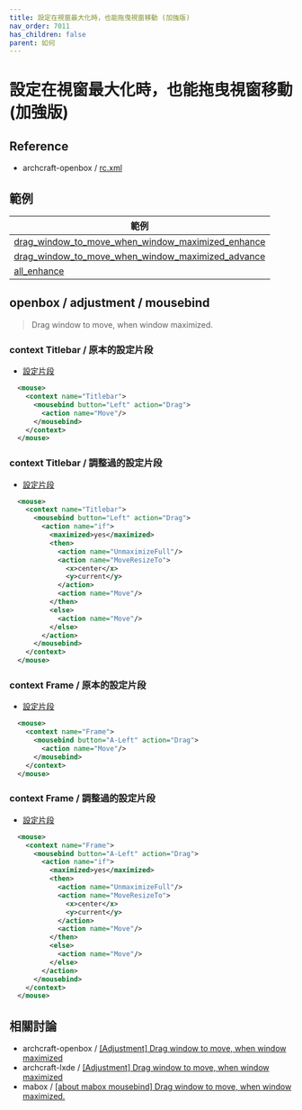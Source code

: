 ```yaml
---
title: 設定在視窗最大化時，也能拖曳視窗移動 (加強版)
nav_order: 7011
has_children: false
parent: 如何
---
```



# 設定在視窗最大化時，也能拖曳視窗移動 (加強版)


## Reference

* archcraft-openbox / [rc.xml](https://github.com/archcraft-os/archcraft-openbox/blob/main/files/rc.xml#L804-L820)


## 範例


| 範例 |
| --- |
| [drag_window_to_move_when_window_maximized_enhance](https://github.com/samwhelp/note-about-openbox/tree/gh-pages/_demo/sample/mousebind-adjustment/openbox/3.6.1/drag_window_to_move_when_window_maximized_enhance) |
| [drag_window_to_move_when_window_maximized_advance](https://github.com/samwhelp/note-about-openbox/tree/gh-pages/_demo/sample/mousebind-adjustment/openbox/3.6.1/drag_window_to_move_when_window_maximized_advance) |
| [all_enhance](https://github.com/samwhelp/note-about-openbox/tree/gh-pages/_demo/sample/mousebind-adjustment/openbox/3.6.1/all_enhance) |


## openbox / adjustment / mousebind

> Drag window to move, when window maximized.


### context Titlebar / 原本的設定片段

* [設定片段](https://github.com/samwhelp/note-about-openbox/blob/gh-pages/_demo/sample/mousebind-adjustment/openbox/3.6.1/drag_window_to_move_when_window_maximized_enhance/asset/orginal/rc.xml#L374-L376)

``` xml
  <mouse>
    <context name="Titlebar">
      <mousebind button="Left" action="Drag">
        <action name="Move"/>
      </mousebind>
    </context>
  </mouse>
```

### context Titlebar / 調整過的設定片段

* [設定片段](https://github.com/samwhelp/note-about-openbox/blob/gh-pages/_demo/sample/mousebind-adjustment/openbox/3.6.1/drag_window_to_move_when_window_maximized_enhance/rc.xml#L387-L402)

``` xml
  <mouse>
    <context name="Titlebar">
      <mousebind button="Left" action="Drag">
        <action name="if">
          <maximized>yes</maximized>
          <then>
            <action name="UnmaximizeFull"/>
            <action name="MoveResizeTo">
              <x>center</x>
              <y>current</y>
            </action>
            <action name="Move"/>
          </then>
          <else>
            <action name="Move"/>
          </else>
        </action>
      </mousebind>
    </context>
  </mouse>
```




### context Frame / 原本的設定片段

* [設定片段](https://github.com/samwhelp/note-about-openbox/blob/gh-pages/_demo/sample/mousebind-adjustment/openbox/3.6.1/drag_window_to_move_when_window_maximized_enhance/asset/orginal/rc.xml#L334-L336)

``` xml
  <mouse>
    <context name="Frame">
      <mousebind button="A-Left" action="Drag">
        <action name="Move"/>
      </mousebind>
    </context>
  </mouse>
```

### context Frame / 調整過的設定片段

* [設定片段](https://github.com/samwhelp/note-about-openbox/blob/gh-pages/_demo/sample/mousebind-adjustment/openbox/3.6.1/drag_window_to_move_when_window_maximized_enhance/rc.xml#L334-L349)

``` xml
  <mouse>
    <context name="Frame">
      <mousebind button="A-Left" action="Drag">
        <action name="if">
          <maximized>yes</maximized>
          <then>
            <action name="UnmaximizeFull"/>
            <action name="MoveResizeTo">
              <x>center</x>
              <y>current</y>
            </action>
            <action name="Move"/>
          </then>
          <else>
            <action name="Move"/>
          </else>
        </action>
      </mousebind>
    </context>
  </mouse>
```


## 相關討論

* archcraft-openbox / [[Adjustment] Drag window to move, when window maximized](https://github.com/archcraft-os/archcraft-openbox/issues/8)
* archcraft-lxde / [[Adjustment] Drag window to move, when window maximized](https://github.com/archcraft-os/archcraft-lxde/issues/1)
* mabox / [[about mabox mousebind] Drag window to move, when window maximized.](https://github.com/napcok/clicksnap/issues/2)
